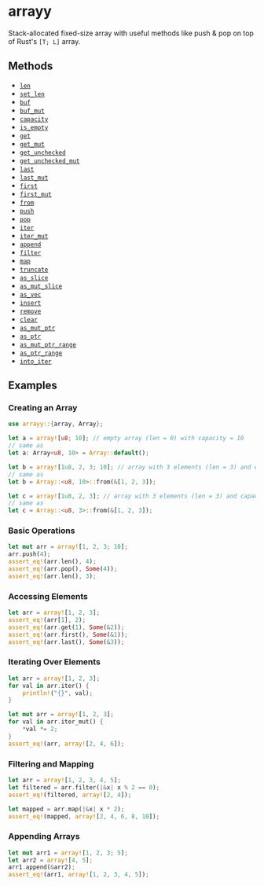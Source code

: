 # arrayy

Stack-allocated fixed-size array with useful methods like push & pop on top of Rust's `[T; L]` array.

## Methods

- [`len`](https://docs.rs/arrayy/latest/arrayy/struct.Array.html#method.len)
- [`set_len`](https://docs.rs/arrayy/latest/arrayy/struct.Array.html#method.set_len)
- [`buf`](https://docs.rs/arrayy/latest/arrayy/struct.Array.html#method.buf)
- [`buf_mut`](https://docs.rs/arrayy/latest/arrayy/struct.Array.html#method.buf_mut)
- [`capacity`](https://docs.rs/arrayy/latest/arrayy/struct.Array.html#method.capacity)
- [`is_empty`](https://docs.rs/arrayy/latest/arrayy/struct.Array.html#method.is_empty)
- [`get`](https://docs.rs/arrayy/latest/arrayy/struct.Array.html#method.get)
- [`get_mut`](https://docs.rs/arrayy/latest/arrayy/struct.Array.html#method.get_mut)
- [`get_unchecked`](https://docs.rs/arrayy/latest/arrayy/struct.Array.html#method.get_unchecked)
- [`get_unchecked_mut`](https://docs.rs/arrayy/latest/arrayy/struct.Array.html#method.get_unchecked_mut)
- [`last`](https://docs.rs/arrayy/latest/arrayy/struct.Array.html#method.last)
- [`last_mut`](https://docs.rs/arrayy/latest/arrayy/struct.Array.html#method.last_mut)
- [`first`](https://docs.rs/arrayy/latest/arrayy/struct.Array.html#method.first)
- [`first_mut`](https://docs.rs/arrayy/latest/arrayy/struct.Array.html#method.first_mut)
- [`from`](https://docs.rs/arrayy/latest/arrayy/struct.Array.html#method.from)
- [`push`](https://docs.rs/arrayy/latest/arrayy/struct.Array.html#method.push)
- [`pop`](https://docs.rs/arrayy/latest/arrayy/struct.Array.html#method.pop)
- [`iter`](https://docs.rs/arrayy/latest/arrayy/struct.Array.html#method.iter)
- [`iter_mut`](https://docs.rs/arrayy/latest/arrayy/struct.Array.html#method.iter_mut)
- [`append`](https://docs.rs/arrayy/latest/arrayy/struct.Array.html#method.append)
- [`filter`](https://docs.rs/arrayy/latest/arrayy/struct.Array.html#method.filter)
- [`map`](https://docs.rs/arrayy/latest/arrayy/struct.Array.html#method.map)
- [`truncate`](https://docs.rs/arrayy/latest/arrayy/struct.Array.html#method.truncate)
- [`as_slice`](https://docs.rs/arrayy/latest/arrayy/struct.Array.html#method.as_slice)
- [`as_mut_slice`](https://docs.rs/arrayy/latest/arrayy/struct.Array.html#method.as_mut_slice)
- [`as_vec`](https://docs.rs/arrayy/latest/arrayy/struct.Array.html#method.as_vec)
- [`insert`](https://docs.rs/arrayy/latest/arrayy/struct.Array.html#method.insert)
- [`remove`](https://docs.rs/arrayy/latest/arrayy/struct.Array.html#method.remove)
- [`clear`](https://docs.rs/arrayy/latest/arrayy/struct.Array.html#method.clear)
- [`as_mut_ptr`](https://docs.rs/arrayy/latest/arrayy/struct.Array.html#method.as_mut_ptr)
- [`as_ptr`](https://docs.rs/arrayy/latest/arrayy/struct.Array.html#method.as_ptr)
- [`as_mut_ptr_range`](https://docs.rs/arrayy/latest/arrayy/struct.Array.html#method.as_mut_ptr_range)
- [`as_ptr_range`](https://docs.rs/arrayy/latest/arrayy/struct.Array.html#method.as_ptr_range)
- [`into_iter`](https://docs.rs/arrayy/latest/arrayy/struct.Array.html#method.into_iter)

## Examples

### Creating an Array

```rust
use arrayy::{array, Array};

let a = array![u8; 10]; // empty array (len = 0) with capacity = 10
// same as
let a: Array<u8, 10> = Array::default();

let b = array![1u8, 2, 3; 10]; // array with 3 elements (len = 3) and capacity = 10
// same as
let b = Array::<u8, 10>::from(&[1, 2, 3]);

let c = array![1u8, 2, 3]; // array with 3 elements (len = 3) and capacity = 3
// same as
let c = Array::<u8, 3>::from(&[1, 2, 3]);
```

### Basic Operations

```rust
let mut arr = array![1, 2, 3; 10];
arr.push(4);
assert_eq!(arr.len(), 4);
assert_eq!(arr.pop(), Some(4));
assert_eq!(arr.len(), 3);
```

### Accessing Elements

```rust
let arr = array![1, 2, 3];
assert_eq!(arr[1], 2);
assert_eq!(arr.get(1), Some(&2));
assert_eq!(arr.first(), Some(&1));
assert_eq!(arr.last(), Some(&3));
```

### Iterating Over Elements

```rust
let arr = array![1, 2, 3];
for val in arr.iter() {
    println!("{}", val);
}

let mut arr = array![1, 2, 3];
for val in arr.iter_mut() {
    *val *= 2;
}
assert_eq!(arr, array![2, 4, 6]);
```

### Filtering and Mapping

```rust
let arr = array![1, 2, 3, 4, 5];
let filtered = arr.filter(|&x| x % 2 == 0);
assert_eq!(filtered, array![2, 4]);

let mapped = arr.map(|&x| x * 2);
assert_eq!(mapped, array![2, 4, 6, 8, 10]);
```

### Appending Arrays

```rust
let mut arr1 = array![1, 2, 3; 5];
let arr2 = array![4, 5];
arr1.append(&arr2);
assert_eq!(arr1, array![1, 2, 3, 4, 5]);
```
